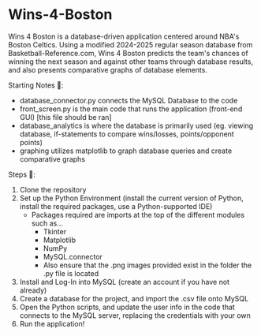 # Wins-4-Boston
Wins 4 Boston is a database-driven application centered around NBA's Boston Celtics. Using a modified 2024-2025 regular season database from Basketball-Reference.com, Wins 4 Boston predicts the team's chances of winning the next season and against other teams through database results, and also presents comparative graphs of database elements.

Starting Notes 📑:
- database_connector.py connects the MySQL Database to the code
- front_screen.py is the main code that runs the application (front-end GUI) [this file should be ran]
- database_analytics is where the database is primarily used (eg. viewing database, if-statements to compare wins/losses, points/opponent points)
- graphing utilizes matplotlib to graph database queries and create comparative graphs 

Steps 🔋:
1) Clone the repository 
2) Set up the Python Environment (install the current version of Python, install the required packages, use a Python-supported IDE)
   - Packages required are imports at the top of the different modules such as...
      - Tkinter
      - Matplotlib
      - NumPy
      - MySQL.connector
      - Also ensure that the .png images provided exist in the folder the .py file is located 
3) Install and Log-In into MySQL (create an account if you have not already)
4) Create a database for the project, and import the .csv file onto MySQL
5) Open the Python scripts, and update the user info in the code that connects to the MySQL server, replacing the
credentials with your own
6) Run the application!
